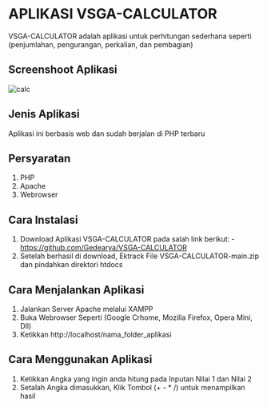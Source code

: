 # APLIKASI VSGA-CALCULATOR

VSGA-CALCULATOR adalah aplikasi untuk perhitungan sederhana seperti (penjumlahan, pengurangan, perkalian, dan pembagian)

## Screenshoot Aplikasi

![calc](https://user-images.githubusercontent.com/75374189/220171213-0863518f-1340-4f65-931c-b94a28378cf6.jpg)

## Jenis Aplikasi

Aplikasi ini berbasis web dan sudah berjalan di PHP terbaru

## Persyaratan

1. PHP
2. Apache
3. Webrowser

## Cara Instalasi

1. Download Aplikasi VSGA-CALCULATOR pada salah link berikut: -https://github.com/Gedearya/VSGA-CALCULATOR
2. Setelah berhasil di download, Ektrack File VSGA-CALCULATOR-main.zip dan pindahkan direktori htdocs

## Cara Menjalankan Aplikasi

1.  Jalankan Server Apache melalui XAMPP
2.  Buka Webrowser Seperti (Google Crhome, Mozilla Firefox, Opera Mini, Dll)
3.  Ketikkan http://localhost/nama_folder_aplikasi

## Cara Menggunakan Aplikasi

1. Ketikkan Angka yang ingin anda hitung pada Inputan Nilai 1 dan Nilai 2
2. Setalah Angka dimasukkan, Klik Tombol (+ - \* /) untuk menampilkan hasil
